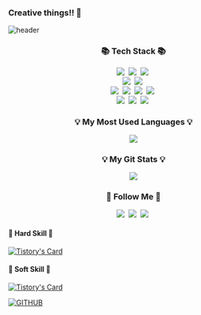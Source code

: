 ### Creative things!! 👋
![header](https://capsule-render.vercel.app/api?type=waving&color=timeGradient&text=Welcome%20to%20SeongWook's%20GitHub%20👋&animation=twinkling&fontSize=35&fontAlignY=40&fontAlign=70&height=250)



<h3 align="center">📚 Tech Stack 📚</h3>
<p align="center">
  <img src="https://img.shields.io/badge/Java-007396?style=flat-square&logo=Java&logoColor=white"/></a>&nbsp
  <img src="https://img.shields.io/badge/Python-3766AB?style=flat-square&logo=Python&logoColor=white"/></a>&nbsp 
  <img src="https://img.shields.io/badge/Javascript-ffb13b?style=flat-square&logo=javascript&logoColor=white"/></a>&nbsp
  <br>
  <img src="https://img.shields.io/badge/Spring-6DB33F?style=flat-square&logo=Spring&logoColor=white"/></a>&nbsp
  <img src="https://img.shields.io/badge/SpringBoot-6DB33F?style=flat-square&logo=SpringBoot&logoColor=white"/></a>&nbsp 
  <br>
  <img src="https://img.shields.io/badge/React-61DAFB?style=flat-square&logo=react&logoColor=white"/></a>&nbsp 
  <img src="https://img.shields.io/badge/Node.js-339933?style=flat-square&logo=Node.js&logoColor=white"/></a>&nbsp
  <img src="https://img.shields.io/badge/Express-000000?style=flat-square&logo=Express&logoColor=white"/></a>&nbsp
  <img src="https://img.shields.io/badge/Flutter-02569B?style=flat-square&logo=flutter&logoColor=white"/></a>&nbsp
  <br>
  <img src="https://img.shields.io/badge/Mysql-E6B91E?style=flat-square&logo=MySql&logoColor=white"/></a>&nbsp 
  <img src="https://img.shields.io/badge/AWS-232F3E?style=flat-square&logo=AmazonAWS&logoColor=white"/></a>&nbsp 
  <img src="https://img.shields.io/badge/Docker-2496ED?style=flat-square&logo=Docker&logoColor=white"/></a>&nbsp 
</p>

<h3 align="center">💡 My Most Used Languages 💡</h3>
<p align="center">
  <a href="https://github.com/davJ-star">
    <img align="center" src="https://github-readme-stats.vercel.app/api/top-langs/?username=davJ-star&layout=compact&show_icons=true&show_owner=true&hide_title=true&theme=nord" />
  </a>
</p>
<h3 align="center">💡 My Git Stats 💡</h3>



<p align="center">
  <a href="https://github.com/davJ-star">
    <img align="center" src="https://github-readme-stats.vercel.app/api?username=davJ-star&include_all_commits=true&theme=nord&hide_border=true&count_private=true" />
  </a>
</p>



<h3 align="center">🌈 Follow Me 🌈</h3>
<p align="center">
  <a href="https://velog.io/@dav_id"><img src="https://img.shields.io/badge/Tech%20Blog-11B48A?style=flat-square&logo=Vimeo&logoColor=white&link=https://velog.io/@dav_id"/></a>&nbsp
    <a href="https://sw-junior2senior-developer.tistory.com/"><img src="https://img.shields.io/badge/Tistory-000000?style=flat-square&logo=Tistory&logoColor=white"></a>&nbsp
  <a href="mailto:jshsy0130@gmail.com"><img src="https://img.shields.io/badge/Gmail-d14836?style=flat-square&logo=Gmail&logoColor=white&link=jshsy0130@gmail.com"/></a>&nbsp
</p>
<p align="center">
  <h4>🔭 Hard Skill 🔭</h4>
  
  [![Tistory's Card](https://github-readme-tistory-card.vercel.app/api?name=sw-junior2senior-developer&theme=default)](https://sw-junior2senior-developer.tistory.com/)
  
  
  <h4>💬 Soft Skill 💬</h4>  
  
  [![Tistory's Card](https://github-readme-tistory-card.vercel.app/api?name=original-my-life-story&theme=default)](https://original-my-life-story.tistory.com/)
  
</p>

[![GITHUB](https://hits.seeyoufarm.com/api/count/incr/badge.svg?url=https%3A%2F%2Fgithub.com%2FdavJ-star&count_bg=%236A8FB7&title_bg=%23304A5E&icon=github.svg&icon_color=%23E7E7E7&title=GITHUB&edge_flat=false)](https://github.com/davJ-star)

<!--
**davJ-star/davJ-star** is a ✨ _special_ ✨ repository because its `README.md` (this file) appears on your GitHub profile.

Here are some ideas to get you started:

- 🔭 I’m currently working on ...
- 🌱 I’m currently learning ...
- 👯 I’m looking to collaborate on ...
- 🤔 I’m looking for help with ...
- 💬 Ask me about ...
- 📫 How to reach me: ...
- 😄 Pronouns: ...
- ⚡ Fun fact: ...
-->
